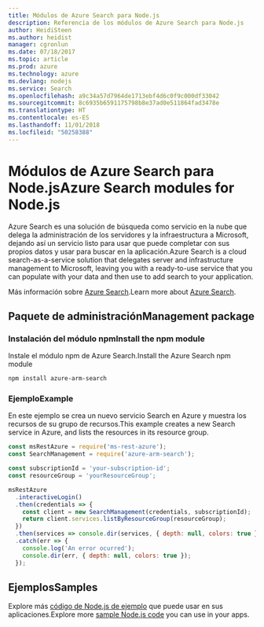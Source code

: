 ```yaml
---
title: Módulos de Azure Search para Node.js
description: Referencia de los módulos de Azure Search para Node.js
author: HeidiSteen
ms.author: heidist
manager: cgronlun
ms.date: 07/18/2017
ms.topic: article
ms.prod: azure
ms.technology: azure
ms.devlang: nodejs
ms.service: Search
ms.openlocfilehash: a9c34a57d7964de1713ebf4d6c0f9c000df33042
ms.sourcegitcommit: 8c6935b6591175798b8e37ad0e511864fad3478e
ms.translationtype: HT
ms.contentlocale: es-ES
ms.lasthandoff: 11/01/2018
ms.locfileid: "50258388"
---
```

# <a name="azure-search-modules-for-nodejs"></a><span data-ttu-id="f9229-103">Módulos de Azure Search para Node.js</span><span class="sxs-lookup"><span data-stu-id="f9229-103">Azure Search modules for Node.js</span></span>

<span data-ttu-id="f9229-104">Azure Search es una solución de búsqueda como servicio en la nube que delega la administración de los servidores y la infraestructura a Microsoft, dejando así un servicio listo para usar que puede completar con sus propios datos y usar para buscar en la aplicación.</span><span class="sxs-lookup"><span data-stu-id="f9229-104">Azure Search is a cloud search-as-a-service solution that delegates server and infrastructure management to Microsoft, leaving you with a ready-to-use service that you can populate with your data and then use to add search to your application.</span></span>

<span data-ttu-id="f9229-105">Más información sobre [Azure Search](https://docs.microsoft.com/azure/search/search-what-is-azure-search).</span><span class="sxs-lookup"><span data-stu-id="f9229-105">Learn more about [Azure Search](https://docs.microsoft.com/azure/search/search-what-is-azure-search).</span></span>

## <a name="management-package"></a><span data-ttu-id="f9229-106">Paquete de administración</span><span class="sxs-lookup"><span data-stu-id="f9229-106">Management package</span></span>

### <a name="install-the-npm-module"></a><span data-ttu-id="f9229-107">Instalación del módulo npm</span><span class="sxs-lookup"><span data-stu-id="f9229-107">Install the npm module</span></span>

<span data-ttu-id="f9229-108">Instale el módulo npm de Azure Search.</span><span class="sxs-lookup"><span data-stu-id="f9229-108">Install the Azure Search npm module</span></span>

```bash
npm install azure-arm-search
```

### <a name="example"></a><span data-ttu-id="f9229-109">Ejemplo</span><span class="sxs-lookup"><span data-stu-id="f9229-109">Example</span></span>

<span data-ttu-id="f9229-110">En este ejemplo se crea un nuevo servicio Search en Azure y muestra los recursos de su grupo de recursos.</span><span class="sxs-lookup"><span data-stu-id="f9229-110">This example creates a new Search service in Azure, and lists the resources in its resource group.</span></span>

```javascript
const msRestAzure = require('ms-rest-azure');
const SearchManagement = require('azure-arm-search');

const subscriptionId = 'your-subscription-id';
const resourceGroup = 'yourResourceGroup';

msRestAzure
  .interactiveLogin()
  .then(credentials => {
    const client = new SearchManagement(credentials, subscriptionId);
    return client.services.listByResourceGroup(resourceGroup);
  })
  .then(services => console.dir(services, { depth: null, colors: true }))
  .catch(err => {
    console.log('An error ocurred');
    console.dir(err, { depth: null, colors: true });
  });
```

## <a name="samples"></a><span data-ttu-id="f9229-111">Ejemplos</span><span class="sxs-lookup"><span data-stu-id="f9229-111">Samples</span></span>

<span data-ttu-id="f9229-112">Explore más [código de Node.js de ejemplo](https://azure.microsoft.com/resources/samples/?platform=nodejs) que puede usar en sus aplicaciones.</span><span class="sxs-lookup"><span data-stu-id="f9229-112">Explore more [sample Node.js code](https://azure.microsoft.com/resources/samples/?platform=nodejs) you can use in your apps.</span></span>
